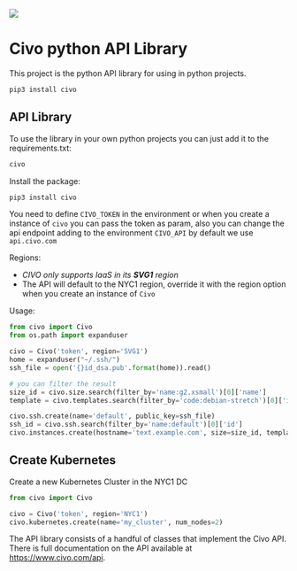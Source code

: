 ![](logo.png)

# Civo python API Library

This project is the python API library for using in python projects.

```sh
pip3 install civo
```

## API Library

To use the library in your own python projects you can just add it to the requirements.txt:

```python
civo
```

Install the package:

```sh
pip3 install civo
```

You need to define `CIVO_TOKEN` in the environment or when you create a instance of `civo` you can pass the token as param, 
also you can change the api endpoint adding to the environment `CIVO_API` by default we use `api.civo.com`

Regions:
- *CIVO only supports IaaS in its **SVG1** region*
- The API will default to the NYC1 region, override it with the region option when you create an instance of `Civo`

Usage:

```python
from civo import Civo
from os.path import expanduser

civo = Civo('token', region='SVG1')
home = expanduser("~/.ssh/")
ssh_file = open('{}id_dsa.pub'.format(home)).read()

# you can filter the result
size_id = civo.size.search(filter_by='name:g2.xsmall')[0]['name']
template = civo.templates.search(filter_by='code:debian-stretch')[0]['id']

civo.ssh.create(name='default', public_key=ssh_file)
ssh_id = civo.ssh.search(filter_by='name:default')[0]['id']
civo.instances.create(hostname='text.example.com', size=size_id, template_id=template, public_ip='true', ssh_key=ssh_id)
```

## Create Kubernetes

Create a new Kubernetes Cluster in the NYC1 DC

```python
from civo import Civo

civo = Civo('token', region='NYC1')
civo.kubernetes.create(name='my_cluster', num_nodes=2)
```

The API library consists of a handful of classes that implement the Civo API. There is full documentation on the API available at https://www.civo.com/api.

